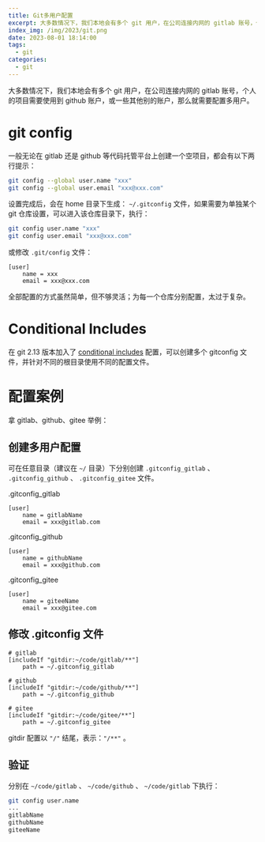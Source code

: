 ```yaml
---
title: Git多用户配置
excerpt: 大多数情况下，我们本地会有多个 git 用户，在公司连接内网的 gitlab 账号，个人的项目需要使用到 github 账户，或一些其他别的账户，那么就需要配置多用户。
index_img: /img/2023/git.png
date: 2023-08-01 18:14:00
tags:
  - git
categories:
  - git
---
```


大多数情况下，我们本地会有多个 git 用户，在公司连接内网的 gitlab 账号，个人的项目需要使用到 github 账户，或一些其他别的账户，那么就需要配置多用户。

# git config

一般无论在 gitlab 还是 github 等代码托管平台上创建一个空项目，都会有以下两行提示：

```bash
git config --global user.name "xxx"
git config --global user.email "xxx@xxx.com"
```

设置完成后，会在 home 目录下生成： `~/.gitconfig` 文件，如果需要为单独某个 git 仓库设置，可以进入该仓库目录下，执行：

```bash
git config user.name "xxx"
git config user.email "xxx@xxx.com"
```

或修改 `.git/config` 文件：

```config
[user]
    name = xxx
    email = xxx@xxx.com
```

全部配置的方式虽然简单，但不够灵活；为每一个仓库分别配置，太过于复杂。

# Conditional Includes

在 git 2.13 版本加入了 [conditional includes](https://git-scm.com/docs/git-config#_includes) 配置，可以创建多个 gitconfig 文件，并针对不同的根目录使用不同的配置文件。

# 配置案例

拿 gitlab、github、gitee 举例：

## 创建多用户配置

可在任意目录（建议在 `~/` 目录）下分别创建 `.gitconfig_gitlab` 、 `.gitconfig_github` 、 `.gitconfig_gitee` 文件。

.gitconfig_gitlab
```config
[user]
    name = gitlabName
    email = xxx@gitlab.com
```

.gitconfig_github
```config
[user]
    name = githubName
    email = xxx@github.com
```

.gitconfig_gitee
```config
[user]
    name = giteeName
    email = xxx@gitee.com
```

## 修改 .gitconfig 文件

```config
# gitlab
[includeIf "gitdir:~/code/gitlab/**"]
	path = ~/.gitconfig_gitlab

# github
[includeIf "gitdir:~/code/github/**"]
	path = ~/.gitconfig_github

# gitee
[includeIf "gitdir:~/code/gitee/**"]
	path = ~/.gitconfig_gitee
```

gitdir 配置以 `"/"` 结尾，表示：`"/**"` 。

## 验证

分别在 `~/code/gitlab` 、 `~/code/github` 、 `~/code/gitlab` 下执行：

```bash
git config user.name
...
gitlabName
githubName
giteeName
```
